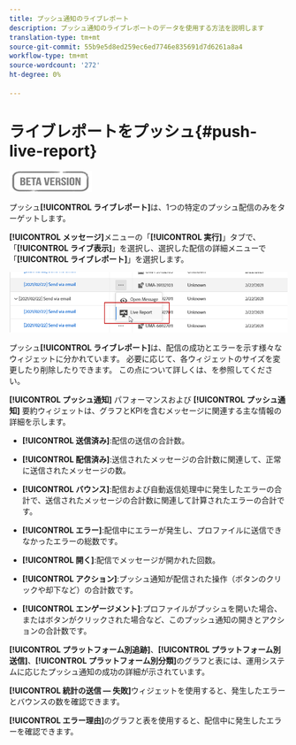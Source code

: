 ```yaml
---
title: プッシュ通知のライブレポート
description: プッシュ通知のライブレポートのデータを使用する方法を説明します
translation-type: tm+mt
source-git-commit: 55b9e5d8ed259ec6ed7746e835691d7d6261a8a4
workflow-type: tm+mt
source-wordcount: '272'
ht-degree: 0%

---
```


# ライブレポートをプッシュ{#push-live-report}

![](../assets/do-not-localize/badge.png)

プッシュ&#x200B;**[!UICONTROL ライブレポート]**&#x200B;は、1つの特定のプッシュ配信のみをターゲットします。

**[!UICONTROL メッセージ]**&#x200B;メニューの「**[!UICONTROL 実行]**」タブで、「**[!UICONTROL ライブ表示]**」を選択し、選択した配信の詳細メニューで「**[!UICONTROL ライブレポート]**」を選択します。

![](../assets/live_report_2.png)

プッシュ&#x200B;**[!UICONTROL ライブレポート]**&#x200B;は、配信の成功とエラーを示す様々なウィジェットに分かれています。 必要に応じて、各ウィジェットのサイズを変更したり削除したりできます。 この点について詳しくは、[](live-report.md#modify-dashboard)を参照してください。

**[!UICONTROL プッシュ通知]** パフォーマンスおよび **[!UICONTROL プッシュ通知]** 要約ウィジェットは、グラフとKPIを含むメッセージに関連する主な情報の詳細を示します。

* **[!UICONTROL 送信済み]**:配信の送信の合計数。

* **[!UICONTROL 配信済み]**:送信されたメッセージの合計数に関連して、正常に送信されたメッセージの数。

* **[!UICONTROL バウンス]**:配信および自動返信処理中に発生したエラーの合計で、送信されたメッセージの合計数に関連して計算されたエラーの合計です。

* **[!UICONTROL エラー]**:配信中にエラーが発生し、プロファイルに送信できなかったエラーの総数です。

* **[!UICONTROL 開く]**:配信でメッセージが開かれた回数。

* **[!UICONTROL アクション]**:プッシュ通知が配信された操作（ボタンのクリックや却下など）の合計数です。

* **[!UICONTROL エンゲージメント]**:プロファイルがプッシュを開いた場合、またはボタンがクリックされた場合など、このプッシュ通知の開きとアクションの合計数です。

**[!UICONTROL プラットフォーム別追跡]**、**[!UICONTROL プラットフォーム別送信]**、**[!UICONTROL プラットフォーム別分類]**&#x200B;のグラフと表には、運用システムに応じたプッシュ通知の成功の詳細が示されています。

**[!UICONTROL 統計の送信 — 失敗]**&#x200B;ウィジェットを使用すると、発生したエラーとバウンスの数を確認できます。

**[!UICONTROL エラー理由]**&#x200B;のグラフと表を使用すると、配信中に発生したエラーを確認できます。
